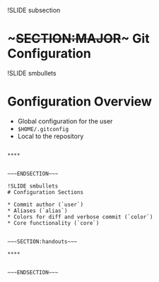!SLIDE subsection
# ~~~SECTION:MAJOR~~~ Git Configuration

!SLIDE smbullets
# Gonfiguration Overview

* Global configuration for the user
 * `$HOME/.gitconfig`
* Local to the repository


~~~SECTION:handouts~~~

****


~~~ENDSECTION~~~

!SLIDE smbullets
# Configuration Sections

* Commit author (`user`)
* Aliases (`alias`)
* Colors for diff and verbose commit (`color`)
* Core functionality (`core`)


~~~SECTION:handouts~~~

****


~~~ENDSECTION~~~
